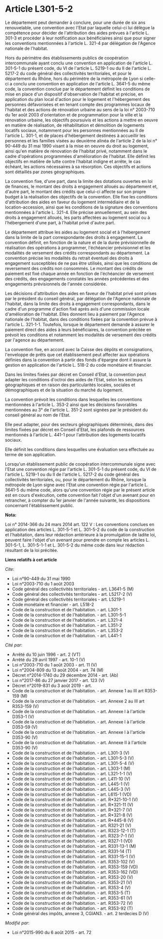 # Article L301-5-2

Le département peut demander à conclure, pour une durée de six ans renouvelable, une convention avec l'Etat par laquelle
celui-ci lui délègue la compétence pour décider de l'attribution des aides prévues à l'article L. 301-3 et procéder à leur
notification aux bénéficiaires ainsi que pour signer les conventions mentionnées à l'article L. 321-4 par délégation de
l'Agence nationale de l'habitat. 

Hors du périmètre des établissements publics de coopération intercommunale ayant conclu une convention en application de
l'article L. 301-5-1 du présent code, du VI de l'article L. 5219-1 ou du II de l'article L. 5217-2 du code général des
collectivités territoriales, et pour le département du Rhône, hors du périmètre de la métropole de Lyon si celle-ci a conclu
une convention en application de l'article L. 3641-5 du même code, la convention conclue par le département définit les
conditions de mise en place d'un dispositif d'observation de l'habitat et précise, en application du plan local d'action pour
le logement et l'hébergement des personnes défavorisées et en tenant compte des programmes locaux de l'habitat et des actions
de rénovation urbaine au sens de la loi n° 2003-710 du 1er août 2003 d'orientation et de programmation pour la ville et la
rénovation urbaine, les objectifs poursuivis et les actions à mettre en oeuvre en matière de réalisation, de réhabilitation
et démolition de logements locatifs sociaux, notamment pour les personnes mentionnées au II de l'article L. 301-1, et de
places d'hébergement destinées à accueillir les personnes et les familles visées au deuxième alinéa de l'article 2 de la loi
n° 90-449 du 31 mai 1990 visant à la mise en oeuvre du droit au logement, ainsi qu'en matière de rénovation de l'habitat
privé, notamment dans le cadre d'opérations programmées d'amélioration de l'habitat. Elle définit les objectifs en matière de
lutte contre l'habitat indigne et arrête, le cas échéant, les actions nécessaires à sa résorption. Ces objectifs et actions
sont détaillés par zones géographiques. 

La convention fixe, d'une part, dans la limite des dotations ouvertes en loi de finances, le montant des droits à engagement
alloués au département et, d'autre part, le montant des crédits que celui-ci affecte sur son propre budget à la réalisation
des objectifs de la convention. Elle fixe les conditions d'attribution des aides en faveur du logement intermédiaire et de la
location-accession, ainsi que les conditions de la signature des conventions mentionnées à l'article L. 321-4. Elle précise
annuellement, au sein des droits à engagement alloués, les parts affectées au logement social ou à l'hébergement d'une part,
à l'habitat privé d'autre part. 

Le département attribue les aides au logement social et à l'hébergement dans la limite de la part correspondante des droits à
engagement. La convention définit, en fonction de la nature et de la durée prévisionnelle de réalisation des opérations à
programmer, l'échéancier prévisionnel et les modalités de versement des crédits correspondants au département. La convention
précise les modalités du retrait éventuel des droits à engagement susceptibles de ne pas être utilisés, ainsi que les
conditions de reversement des crédits non consommés. Le montant des crédits de paiement est fixé chaque année en fonction de
l'échéancier de versement des crédits, des engagements constatés les années précédentes et des engagements prévisionnels de
l'année considérée. 

Les décisions d'attribution des aides en faveur de l'habitat privé sont prises par le président du conseil général, par
délégation de l'Agence nationale de l'habitat, dans la limite des droits à engagement correspondants, dans le cadre d'un
programme d'action fixé après avis d'une commission locale d'amélioration de l'habitat. Elles donnent lieu à paiement par
l'Agence nationale de l'habitat, dans des conditions fixées par la convention prévue à l'article L. 321-1-1. Toutefois,
lorsque le département demande à assurer le paiement direct des aides à leurs bénéficiaires, la convention précitée en
prévoit les conditions et notamment les modalités de versement des crédits par l'agence au département. 

La convention fixe, en accord avec la Caisse des dépôts et consignations, l'enveloppe de prêts que cet établissement peut
affecter aux opérations définies dans la convention à partir des fonds d'épargne dont il assure la gestion en application de
l'article L. 518-2 du code monétaire et financier. 

Dans les limites fixées par décret en Conseil d'Etat, la convention peut adapter les conditions d'octroi des aides de l'Etat,
selon les secteurs géographiques et en raison des particularités locales, sociales et démographiques et de la situation du
marché du logement. 

La convention prévoit les conditions dans lesquelles les conventions mentionnées à l'article L. 353-2 ainsi que les décisions
favorables mentionnées au 3° de l'article L. 351-2 sont signées par le président du conseil général au nom de l'Etat. 

Elle peut adapter, pour des secteurs géographiques déterminés, dans des limites fixées par décret en Conseil d'Etat, les
plafonds de ressources mentionnés à l'article L. 441-1 pour l'attribution des logements locatifs sociaux. 

Elle définit les conditions dans lesquelles une évaluation sera effectuée au terme de son application. 

Lorsqu'un établissement public de coopération intercommunale signe avec l'Etat une convention régie par l'article L. 301-5-1
du présent code, du VI de l'article L. 5219-1 ou du II de l'article L. 5217-2 du code général des collectivités
territoriales, ou, pour le département du Rhône, lorsque la métropole de Lyon signe avec l'Etat une convention régie par
l'article L. 3641-5 du même code, alors qu'une convention régie par le présent article est en cours d'exécution, cette
convention fait l'objet d'un avenant pour en retrancher, à compter du 1er janvier de l'année suivante, les dispositions
concernant l'établissement public.

**Nota:**

Loi n° 2014-366 du 24 mars 2014 art. 122 V : Les conventions conclues en application des articles L. 301-5-1 et L. 301-5-2 du
code de la construction et l'habitation, dans leur rédaction antérieure à la promulgation de ladite loi, peuvent faire
l'objet d'un avenant pour prendre en compte les articles L. 301-5-1, L. 301-5-1-1 et L. 301-5-2 du même code dans leur
rédaction résultant de la loi précitée.

**Liens relatifs à cet article**

_Cite_:

  - Loi n°90-449 du 31 mai 1990
  - Loi n°2003-710 du 1 août 2003
  - Code général des collectivités territoriales - art. L3641-5 (M)
  - Code général des collectivités territoriales - art. L5217-2 (V)
  - Code général des collectivités territoriales - art. L5219-1
  - Code monétaire et financier - art. L518-2
  - Code de la construction et de l'habitation. - art. L301-1
  - Code de la construction et de l'habitation. - art. L301-5-1
  - Code de la construction et de l'habitation. - art. L321-4
  - Code de la construction et de l'habitation. - art. L351-2
  - Code de la construction et de l'habitation. - art. L353-2
  - Code de la construction et de l'habitation. - art. L441-1

_Cité par_:

  - Arrêté du 10 juin 1996 - art. 2 (VT)
  - Arrêté du 29 avril 1997 - art. 10-1 (V)
  - Loi n°2003-710 du 1 août 2003 - art. 11 (V)
  - Loi n°2004-809 du 13 août 2004 - art. 74 (M)
  - Décret n°2014-1740 du 29 décembre 2014 - art. (Ab)
  - Loi n°2017-86 du 27 janvier 2017 - art. 123 (V)
  - Décret n°2019-831 du 3 août 2019 - art.
  - Code de la construction et de l'habitation. - art. Annexe 1 au III art R353-159 (M)
  - Code de la construction et de l'habitation. - art. Annexe 2 au III art R353-159 (V)
  - Code de la construction et de l'habitation. - art. Annexe I à l'article D353-1 (V)
  - Code de la construction et de l'habitation. - art. Annexe I à l'article D353-59 (V)
  - Code de la construction et de l'habitation. - art. Annexe I à l'article D353-90 (V)
  - Code de la construction et de l'habitation. - art. Annexe II à l'article D353-90 (V)
  - Code de la construction et de l'habitation. - art. L301-3 (V)
  - Code de la construction et de l'habitation. - art. L301-5-3 (V)
  - Code de la construction et de l'habitation. - art. L301-5-4 (V)
  - Code de la construction et de l'habitation. - art. L303-1 (M)
  - Code de la construction et de l'habitation. - art. L321-1-1 (V)
  - Code de la construction et de l'habitation. - art. L411-10 (V)
  - Code de la construction et de l'habitation. - art. L445-1 (V)
  - Code de la construction et de l'habitation. - art. L445-3 (V)
  - Code de la construction et de l'habitation. - art. L615-1 (VD)
  - Code de la construction et de l'habitation. - art. R*321-10-1 (V)
  - Code de la construction et de l'habitation. - art. R*321-11 (V)
  - Code de la construction et de l'habitation. - art. R*321-7 (V)
  - Code de la construction et de l'habitation. - art. R*321-8 (V)
  - Code de la construction et de l'habitation. - art. R*445-8 (V)
  - Code de la construction et de l'habitation. - art. R321-21 (V)
  - Code de la construction et de l'habitation. - art. R323-12-1 (T)
  - Code de la construction et de l'habitation. - art. R323-7-1 (V)
  - Code de la construction et de l'habitation. - art. R327-1 (VD)
  - Code de la construction et de l'habitation. - art. R331-13-1 (M)
  - Code de la construction et de l'habitation. - art. R331-14 (T)
  - Code de la construction et de l'habitation. - art. R331-15-1 (V)
  - Code de la construction et de l'habitation. - art. R353-102 (V)
  - Code de la construction et de l'habitation. - art. R353-159 (VD)
  - Code de la construction et de l'habitation. - art. R353-162 (VD)
  - Code de la construction et de l'habitation. - art. R353-20 (V)
  - Code de la construction et de l'habitation. - art. R353-21 (V)
  - Code de la construction et de l'habitation. - art. R353-4 (V)
  - Code de la construction et de l'habitation. - art. R353-5 (T)
  - Code de la construction et de l'habitation. - art. R353-61 (V)
  - Code de la construction et de l'habitation. - art. R353-72 (V)
  - Code de la construction et de l'habitation. - art. R353-92 (T)
  - Code général des impôts, annexe 3, CGIAN3. - art. 2 terdecies D (V)

_Modifié par_:

  - Loi n°2015-990 du 6 août 2015 - art. 72
